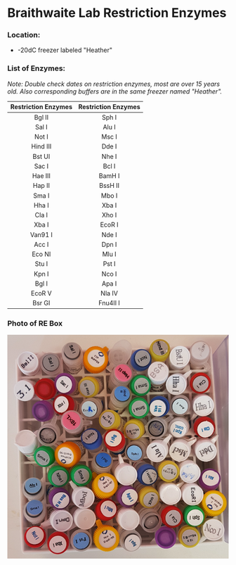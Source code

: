 # Braithwaite Lab Restriction Enzymes
### Location:
- -20dC freezer labeled "Heather"

### List of Enzymes:
*Note: Double check dates on restriction enzymes, most are over 15 years old. Also corresponding buffers are in the same freezer named "Heather".*

| Restriction Enzymes   | Restriction Enzymes  |
| :------------------:  | :------------------: |
| Bgl II                | Sph I                 |            
| Sal I                 | Alu I                 |            
| Not I                 | Msc I                 |            
| Hind III              | Dde I                 |              
| Bst UI                | Nhe I                 |            
| Sac I                 | Bcl I                 |            
| Hae III               | BamH I                |              
| Hap II                | BssH II               |            
| Sma I                 | Mbo I                 |            
| Hha I                 | Xba I                 |            
| Cla I                 | Xho I                 |            
| Xba I                 | EcoR I                |            
| Van91 I               | Nde I                 |              
| Acc I                 | Dpn I                 |            
| Eco NI                | Mlu I                 |            
| Stu I                 | Pst I                 |            
| Kpn I                 | Nco I                 |            
| Bgl I                 | Apa I                 |          
| EcoR V                | Nla IV                |
| Bsr GI                | Fnu4II I              |

### Photo of RE Box
![](Cache/RE_1.png?raw=true)
